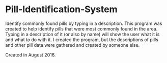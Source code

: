 # Pill-Identification-System

Identify commonly found pills by typing in a description.
This program was created to help identify pills that were most commonly found in the area. 
Typing in a description of it (or also by name) will show the user what it is and what to do with it. 
I created the program, but the descriptions of pills and other pill data were gathered and created by someone else. 

Created in August 2016.
